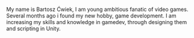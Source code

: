 My name is Bartosz Ćwiek, I am young ambitious fanatic of video games. Several months ago i found my new hobby, game development. I am increasing my skills and knowledge in gamedev, through designing them and scripting in Unity. 
